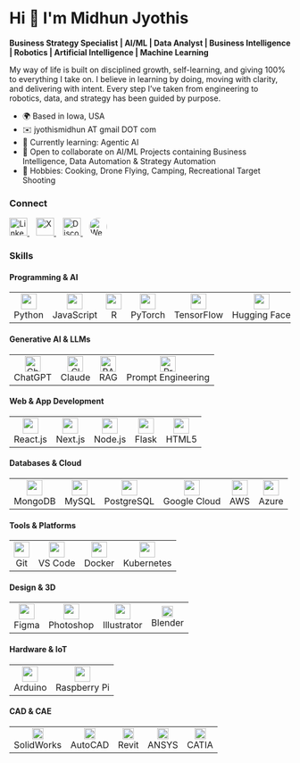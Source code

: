 <!-- Header -->
<h1 align="left">Hi 👋 I'm Midhun Jyothis</h1>
<p><strong>Business Strategy Specialist | AI/ML | Data Analyst | Business Intelligence | Robotics | Artificial Intelligence | Machine Learning </strong></p>

<!-- About -->
<p>
My way of life is built on disciplined growth, self-learning, and giving 100% to everything I take on. I believe in learning by doing, moving with clarity, and delivering with intent. Every step I’ve taken from engineering to robotics, data, and strategy has been guided by purpose.
</p>

<!-- Quick Facts -->
<ul>
  <li>🌍 Based in Iowa, USA</li>
  <li>✉️ <span>jyothismidhun AT gmail DOT com</span></li>
  <li>🧠 Currently learning: Agentic AI</li>
  <li>👥 Open to collaborate on AI/ML Projects containing Business Intelligence, Data Automation & Strategy Automation</li>
  <li>💬 Hobbies: Cooking, Drone Flying, Camping, Recreational Target Shooting</li>
</ul>

<!-- Socials -->
<h3>Connect</h3>
<p align="left">
  <a href="https://www.linkedin.com/in/midhunjyothis" target="_blank" rel="noreferrer" title="LinkedIn">
    <img src="https://raw.githubusercontent.com/danielcranney/readme-generator/main/public/icons/socials/linkedin.svg" width="32" height="32" alt="LinkedIn" />
  </a>
  &nbsp;&nbsp;
  <a href="https://x.com/midhunjyothis" target="_blank" rel="noreferrer" title="X (Twitter)">
    <img src="https://raw.githubusercontent.com/danielcranney/readme-generator/main/public/icons/socials/twitter.svg" width="32" height="32" alt="X" />
  </a>
  &nbsp;&nbsp;
  <a href="https://discord.com/users/midhunjyothis" target="_blank" rel="noreferrer" title="Discord">
    <img src="https://raw.githubusercontent.com/danielcranney/readme-generator/main/public/icons/socials/discord.svg" width="32" height="32" alt="Discord" />
  </a>
  &nbsp;&nbsp;
  <a href="https://www.midhunjyothis.com" target="_blank" rel="noreferrer" title="Website">
    <img src="https://www.midhunjyothis.com/favicon.ico" width="32" height="32" alt="Website" style="border-radius:50%; object-fit:cover;" />
  </a>
</p>

<!-- Skills -->
<h3>Skills</h3>

<!-- 🧠 Programming & AI -->
<h4>Programming & AI</h4>
<table>
  <tr>
    <td align="center"><img src="https://raw.githubusercontent.com/danielcranney/readme-generator/main/public/icons/skills/python-colored.svg" width="28" height="28"><br/>Python</td>
    <td align="center"><img src="https://raw.githubusercontent.com/danielcranney/readme-generator/main/public/icons/skills/javascript-colored.svg" width="28" height="28"><br/>JavaScript</td>
    <td align="center"><img src="https://raw.githubusercontent.com/danielcranney/readme-generator/main/public/icons/skills/rlang-colored.svg" width="28" height="28"><br/>R</td>
    <td align="center"><img src="https://raw.githubusercontent.com/danielcranney/readme-generator/main/public/icons/skills/pytorch-colored.svg" width="28" height="28"><br/>PyTorch</td>
    <td align="center"><img src="https://raw.githubusercontent.com/danielcranney/readme-generator/main/public/icons/skills/tensorflow-colored.svg" width="28" height="28"><br/>TensorFlow</td>
    <td align="center"><img src="https://raw.githubusercontent.com/danielcranney/readme-generator/main/public/icons/skills/huggingface-colored.svg" width="28" height="28"><br/>Hugging&nbsp;Face</td>
  </tr>
</table>

<!-- 🤖 Generative AI & LLMs -->
<h4>Generative AI & LLMs</h4>
<table>
  <tr>
    <td align="center"><img src="https://cdn.simpleicons.org/openai" width="28" height="28" alt="ChatGPT" /><br/>ChatGPT</td>
    <td align="center"><img src="https://cdn.jsdelivr.net/npm/simple-icons@latest/icons/claude.svg" width="28" height="28" alt="Claude" /><br/>Claude</td>
    <td align="center"><img src="https://cdn.jsdelivr.net/npm/lucide-static@latest/icons/database.svg" width="28" height="28" alt="RAG" /><br/>RAG</td>
    <td align="center"><img src="https://cdn.jsdelivr.net/npm/lucide-static@latest/icons/wand-2.svg" width="28" height="28" alt="Prompt Engineering" /><br/>Prompt&nbsp;Engineering</td>
  </tr>
</table>

<!-- 🌐 Web & App Development -->
<h4>Web & App Development</h4>
<table>
  <tr>
    <td align="center"><img src="https://raw.githubusercontent.com/danielcranney/readme-generator/main/public/icons/skills/react-colored.svg" width="28" height="28"><br/>React.js</td>
    <td align="center"><img src="https://raw.githubusercontent.com/danielcranney/readme-generator/main/public/icons/skills/nextjs-colored.svg" width="28" height="28"><br/>Next.js</td>
    <td align="center"><img src="https://raw.githubusercontent.com/danielcranney/readme-generator/main/public/icons/skills/nodejs-colored.svg" width="28" height="28"><br/>Node.js</td>
    <td align="center"><img src="https://raw.githubusercontent.com/danielcranney/readme-generator/main/public/icons/skills/flask-colored.svg" width="28" height="28"><br/>Flask</td>
    <td align="center"><img src="https://raw.githubusercontent.com/danielcranney/readme-generator/main/public/icons/skills/html5-colored.svg" width="28" height="28"><br/>HTML5</td>
  </tr>
</table>

<!-- 🗄️ Databases & Cloud -->
<h4>Databases & Cloud</h4>
<table>
  <tr>
    <td align="center"><img src="https://raw.githubusercontent.com/danielcranney/readme-generator/main/public/icons/skills/mongodb-colored.svg" width="28" height="28"><br/>MongoDB</td>
    <td align="center"><img src="https://raw.githubusercontent.com/danielcranney/readme-generator/main/public/icons/skills/mysql-colored.svg" width="28" height="28"><br/>MySQL</td>
    <td align="center"><img src="https://raw.githubusercontent.com/danielcranney/readme-generator/main/public/icons/skills/postgresql-colored.svg" width="28" height="28"><br/>PostgreSQL</td>
    <td align="center"><img src="https://raw.githubusercontent.com/danielcranney/readme-generator/main/public/icons/skills/googlecloud-colored.svg" width="28" height="28"><br/>Google&nbsp;Cloud</td>
    <td align="center"><img src="https://raw.githubusercontent.com/danielcranney/readme-generator/main/public/icons/skills/aws-colored.svg" width="28" height="28"><br/>AWS</td>
    <td align="center"><img src="https://raw.githubusercontent.com/danielcranney/readme-generator/main/public/icons/skills/azure-colored.svg" width="28" height="28"><br/>Azure</td>
  </tr>
</table>

<!-- ⚙️ Tools & Platforms -->
<h4>Tools & Platforms</h4>
<table>
  <tr>
    <td align="center"><img src="https://raw.githubusercontent.com/danielcranney/readme-generator/main/public/icons/skills/git-colored.svg" width="28" height="28"><br/>Git</td>
    <td align="center"><img src="https://raw.githubusercontent.com/danielcranney/readme-generator/main/public/icons/skills/visualstudiocode-colored.svg" width="28" height="28"><br/>VS&nbsp;Code</td>
    <td align="center"><img src="https://raw.githubusercontent.com/danielcranney/readme-generator/main/public/icons/skills/docker-colored.svg" width="28" height="28"><br/>Docker</td>
    <td align="center"><img src="https://raw.githubusercontent.com/danielcranney/readme-generator/main/public/icons/skills/kubernetes-colored.svg" width="28" height="28"><br/>Kubernetes</td>
  </tr>
</table>

<!-- 🎨 Design & 3D -->
<h4>Design & 3D</h4>
<table>
  <tr>
    <td align="center"><img src="https://raw.githubusercontent.com/danielcranney/readme-generator/main/public/icons/skills/figma-colored.svg" width="28" height="28"><br/>Figma</td>
    <td align="center"><img src="https://raw.githubusercontent.com/danielcranney/readme-generator/main/public/icons/skills/photoshop-colored-dark.svg" width="28" height="28"><br/>Photoshop</td>
    <td align="center"><img src="https://raw.githubusercontent.com/danielcranney/readme-generator/main/public/icons/skills/illustrator-colored-dark.svg" width="28" height="28"><br/>Illustrator</td>
<td align="center"><img src="https://img.shields.io/badge/Blender-F5792A?logo=blender&logoColor=white&style=for-the-badge" height="20"><br/>Blender</td>
  </tr>
</table>

<!-- 🧩 Hardware -->
<h4>Hardware & IoT</h4>
<table>
  <tr>
    <td align="center"><img src="https://raw.githubusercontent.com/danielcranney/readme-generator/main/public/icons/skills/arduino-colored.svg" width="28" height="28"><br/>Arduino</td>
    <td align="center"><img src="https://raw.githubusercontent.com/danielcranney/readme-generator/main/public/icons/skills/raspberrypi-colored.svg" width="28" height="28"><br/>Raspberry&nbsp;Pi</td>
  </tr>
</table>

<!-- 🧱 CAD & CAE -->
<h4>CAD &amp; CAE</h4>
<table>
<tr>
  <td align="center"><img src="https://img.shields.io/badge/SolidWorks-EE0000?logo=solidworks&logoColor=white&style=for-the-badge" height="20"><br/>SolidWorks</td>
  <td align="center"><img src="https://img.shields.io/badge/AutoCAD-E51050?logo=autocad&logoColor=white&style=for-the-badge" height="20"><br/>AutoCAD</td>
  <td align="center"><img src="https://img.shields.io/badge/Revit-0696D7?logo=autodesk&logoColor=white&style=for-the-badge" height="20"><br/>Revit</td>
  <td align="center"><img src="https://img.shields.io/badge/ANSYS-FFB71B?logo=ansys&logoColor=111111&style=for-the-badge" height="20"><br/>ANSYS</td>
  <td align="center"><img src="https://img.shields.io/badge/CATIA-005386?logo=dassaultsystemes&logoColor=white&style=for-the-badge" height="20"><br/>CATIA</td>
</tr>
</table>
